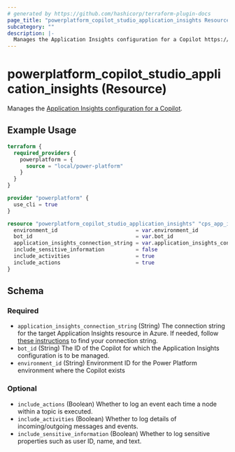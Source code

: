 ```yaml
---
# generated by https://github.com/hashicorp/terraform-plugin-docs
page_title: "powerplatform_copilot_studio_application_insights Resource - powerplatform"
subcategory: ""
description: |-
  Manages the Application Insights configuration for a Copilot https://learn.microsoft.com/en-us/microsoft-copilot-studio/advanced-bot-framework-composer-capture-telemetry?tabs=webApp.
---
```


# powerplatform_copilot_studio_application_insights (Resource)

Manages the [Application Insights configuration for a Copilot](https://learn.microsoft.com/en-us/microsoft-copilot-studio/advanced-bot-framework-composer-capture-telemetry?tabs=webApp).

## Example Usage

```terraform
terraform {
  required_providers {
    powerplatform = {
      source = "local/power-platform"
    }
  }
}

provider "powerplatform" {
  use_cli = true
}

resource "powerplatform_copilot_studio_application_insights" "cps_app_insights_config" {
  environment_id                         = var.environment_id
  bot_id                                 = var.bot_id
  application_insights_connection_string = var.application_insights_connection_string
  include_sensitive_information          = false
  include_activities                     = true
  include_actions                        = true
}
```

<!-- schema generated by tfplugindocs -->
## Schema

### Required

- `application_insights_connection_string` (String) The connection string for the target Application Insights resource in Azure. If needed, follow [these instructions](https://learn.microsoft.com/en-us/azure/azure-monitor/app/connection-strings?tabs=net#find-your-connection-string) to find your connection string.
- `bot_id` (String) The ID of the Copilot for which the Application Insights configuration is to be managed.
- `environment_id` (String) Environment ID for the Power Platform environment where the Copilot exists

### Optional

- `include_actions` (Boolean) Whether to log an event each time a node within a topic is executed.
- `include_activities` (Boolean) Whether to log details of incoming/outgoing messages and events.
- `include_sensitive_information` (Boolean) Whether to log sensitive properties such as user ID, name, and text.
